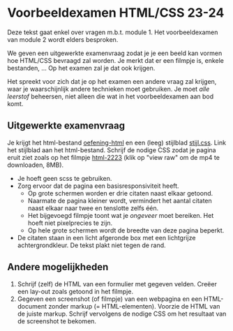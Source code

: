 Voorbeeldexamen HTML/CSS 23-24
==============================

Deze tekst gaat enkel over vragen m.b.t. module 1. Het voorbeeldexamen van module 2 wordt elders besproken.

We geven een uitgewerkte examenvraag zodat je je een beeld kan vormen hoe HTML/CSS bevraagd zal worden. Je merkt dat er een filmpje is, enkele bestanden, ... Op het examen zal je dat ook krijgen.

Het spreekt voor zich dat je op het examen een andere vraag zal krijgen, waar je waarschijnlijk andere technieken moet gebruiken. Je moet _alle leerstof_ beheersen, niet alleen die wat in het voorbeeldexamen aan bod komt.

Uitgewerkte examenvraag
-----------------------

Je krijgt het html-bestand [oefening-html](html-uitgewerkte-oefening/oefening-html.html) en een (leeg) stijlblad [stijl.css](html-uitgewerkte-oefening/stijl.css). Link het stijlblad aan het html-bestand. Schrijf de nodige CSS zodat je pagina eruit ziet zoals op het filmpje [html-2223](html-uitgewerkte-oefening/html-2223.mp4) (klik op "view raw" om de mp4 te downloaden, 8MB).

*   Je hoeft geen scss te gebruiken.
*   Zorg ervoor dat de pagina een basisresponsiviteit heeft.
    *   Op grote schermen worden er drie citaten naast elkaar getoond.
    *   Naarmate de pagina kleiner wordt, vermindert het aantal citaten naast elkaar naar twee en tenslotte zelfs één.
    *   Het bijgevoegd filmpje toont wat je _ongeveer_ moet bereiken. Het hoeft niet pixelprecies te zijn.
    *   Op hele grote schermen wordt de breedte van deze pagina beperkt.
*   De citaten staan in een licht afgeronde box met een lichtgrijze achtergrondkleur. De tekst plakt niet tegen de rand.

Andere mogelijkheden
--------------------

1.  Schrijf (zelf) de HTML van een formulier met gegeven velden. Creëer een lay-out zoals getoond in het filmpje.
2.  Gegeven een screenshot (of filmpje) van een webpagina en een HTML-document zonder markup (= HTML-elementen). Voorzie de HTML van de juiste markup. Schrijf vervolgens de nodige CSS om het resultaat van de screenshot te bekomen.
